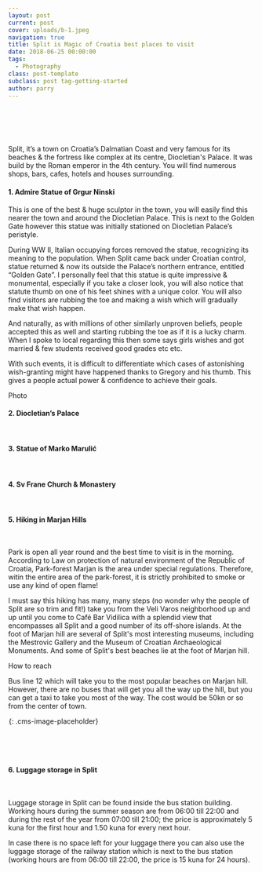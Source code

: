 ```yaml
---
layout: post
current: post
cover: uploads/b-1.jpeg
navigation: true
title: Split is Magic of Croatia best places to visit
date: 2018-06-25 00:00:00
tags:
  - Photography
class: post-template
subclass: post tag-getting-started
author: parry
---
```


#  

Split, it’s a town on Croatia’s Dalmatian Coast and very famous for its beaches & the fortress like complex at its centre, Diocletian's Palace. It was build by the Roman emperor in the 4th century. You will find numerous shops, bars, cafes, hotels and houses surrounding.

#### 1. Admire Statue of Grgur Ninski

This is one of the best & huge sculptor in the town, you will easily find this nearer the town and around the Diocletian Palace. This is next to the Golden Gate however this statue was initially stationed on Diocletian Palace’s peristyle.

During WW II, Italian occupying forces removed the statue, recognizing its meaning to the population. When Split came back under Croatian control, statue returned & now its outside the Palace’s northern entrance, entitled “Golden Gate”. I personally feel that this statue is quite impressive & monumental, especially if you take a closer look, you will also notice that statute thumb on one of his feet shines with a unique color. You will also find visitors are rubbing the toe and making a wish which will gradually make that wish happen.

And naturally, as with millions of other similarly unproven beliefs, people accepted this as well and starting rubbing the toe as if it is a lucky charm. When I spoke to local regarding this then some says girls wishes and got married & few students received good grades etc etc.

With such events, it is difficult to differentiate which cases of astonishing wish-granting might have happened thanks to Gregory and his thumb. This gives a people actual power & confidence to achieve their goals.

Photo

#### 2. Diocletian’s Palace

 

#### 3. Statue of Marko Marulić

 

#### 4. Sv Frane Church & Monastery

 

#### 5. Hiking in Marjan Hills

 

Park is open all year round and the best time to visit is in the morning. According to Law on protection of natural environment of the Republic of Croatia, Park-forest Marjan is the area under special regulations. Therefore, witin the entire area of the park-forest, it is strictly prohibited to smoke or use any kind of open flame!

I must say this hiking has many, many steps (no wonder why the people of Split are so trim and fit!) take you from the Veli Varos neighborhood up and up until you come to Café Bar Vidilica with a splendid view that encompasses all Split and a good number of its off-shore islands. At the foot of Marjan hill are several of Split's most interesting museums, including the Mestrovic Gallery and the Museum of Croatian Archaeological Monuments. And some of Split's best beaches lie at the foot of Marjan hill.

How to reach

Bus line 12 which will take you to the most popular beaches on Marjan hill. However, there are no buses that will get you all the way up the hill, but you can get a taxi to take you most of the way. The cost would be 50kn or so from the center of town.

![](data:image/png;base64,iVBORw0KGgoAAAANSUhEUgAAAAEAAAABCAYAAAAfFcSJAAAAAXNSR0IArs4c6QAAAARnQU1BAACxjwv8YQUAAAANSURBVBhXY1i1atV/AAb+Av41sKiDAAAAAElFTkSuQmCC){: .cms-image-placeholder}

 

 

#### 6. Luggage storage in Split

 

Luggage storage in Split can be found inside the bus station building. Working hours during the summer season are from 06:00 till 22:00 and during the rest of the year from 07:00 till 21:00; the price is approximately 5 kuna for the first hour and 1.50 kuna for every next hour.

In case there is no space left for your luggage there you can also use the luggage storage of the railway station which is next to the bus station (working hours are from 06:00 till 22:00, the price is 15 kuna for 24 hours).